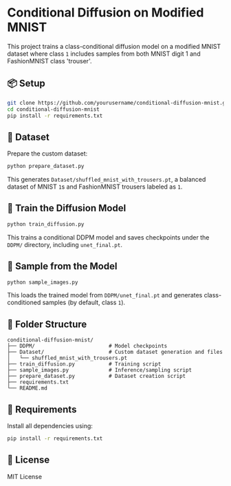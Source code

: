 # Conditional Diffusion on Modified MNIST

This project trains a class-conditional diffusion model on a modified MNIST dataset where class `1` includes samples from both MNIST digit 1 and FashionMNIST class 'trouser'.

## 📦 Setup

```bash
git clone https://github.com/yourusername/conditional-diffusion-mnist.git
cd conditional-diffusion-mnist
pip install -r requirements.txt
```

## 📄 Dataset

Prepare the custom dataset:
```bash
python prepare_dataset.py
```
This generates `Dataset/shuffled_mnist_with_trousers.pt`, a balanced dataset of MNIST `1`s and FashionMNIST trousers labeled as `1`.

## 🧨 Train the Diffusion Model

```bash
python train_diffusion.py
```
This trains a conditional DDPM model and saves checkpoints under the `DDPM/` directory, including `unet_final.pt`.

## 🎨 Sample from the Model

```bash
python sample_images.py
```
This loads the trained model from `DDPM/unet_final.pt` and generates class-conditioned samples (by default, class `1`).

## 📁 Folder Structure
```
conditional-diffusion-mnist/
├── DDPM/                        # Model checkpoints
├── Dataset/                     # Custom dataset generation and files
│   └── shuffled_mnist_with_trousers.pt
├── train_diffusion.py           # Training script
├── sample_images.py             # Inference/sampling script
├── prepare_dataset.py           # Dataset creation script
├── requirements.txt
└── README.md
```

## 🧪 Requirements
Install all dependencies using:
```bash
pip install -r requirements.txt
```

## 📝 License
MIT License
